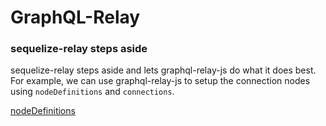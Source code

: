# GraphQL-Relay

### sequelize-relay steps aside

sequelize-relay steps aside and lets graphql-relay-js do what it does best.  For example, we can use graphql-relay-js to setup the connection nodes using `nodeDefinitions` and `connections`.

[nodeDefinitions](./)